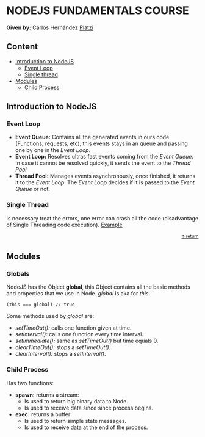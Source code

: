# NODEJS FUNDAMENTALS COURSE
**Given by:** Carlos Hernández [Platzi](https://platzi.com/p/codingcarlos/)

## Content
- [Introduction to NodeJS](#introduction-to-nodejs)
    - [Event Loop](#event-loop)
    - [Single thread](#single-thread)
- [Modules](#modules)
    - [Child Process](#child-process)

## Introduction to NodeJS
### Event Loop
- **Event Queue:** Contains all the generated events in ours code (Functions, requests, etc), this events stays in an queue and passing one by one in the *Event Loop*.
- **Event Loop:** Resolves ultras fast events coming from the *Event Queue*. In case it cannot be resolved quickly, it sends the event to the *Thread Pool*
- **Thread Pool:** Manages events asynchronously, once finished, it returns it to the *Event Loop*. The *Event Loop* decides if it is passed to the *Event Queue* or not.

### Single Thread
Is necessary treat the errors, one error can crash all the code (disadvantage of Single Threading code execution). [Example](./concepts/singleThread.js)

<div align="right">
  <small><a href="#content">🡡 return</a></small>
</div>

## Modules
### Globals
NodeJS has the Object **global**, this Object contains all the basic methods and properties that we use in Node.
*global* is aka for *this*.
```JS
(this === global) // true
```

Some methods used by *global* are:
- *setTimeOut():* calls one function given at time.
- *setInterval():* calls one function every time interval.
- *setImmediate():* same as *setTimeOut()* but time equals 0.
- *clearTimeOut():* stops a *setTimeOut()*.
- *clearInterval():* stops a *setInterval()*.

### Child Process
Has two functions:
- **spawn:** returns a stream:
	- Is used to return big binary data to Node.
	- Is used to receive data since since process begins.
- **exec:** returns a buffer:
	- Is used to return simple state messages.
	- Is used to receive data at the end of the process.


